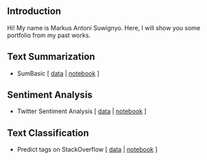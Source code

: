 ## Introduction

Hi! My name is Markus Antoni Suwignyo. Here, I will show you some portfolio from my past works.

## Text Summarization

* SumBasic [ [data](https://www.theverge.com/circuitbreaker/2019/9/18/20868935/google-pixel-4-xl-rumors-leaks-specs-details-colors-cameras-soli) | [notebook](https://github.com/m4rk00s/nlp-project/blob/master/Text%20Summarization/sumbasic.ipynb) ]

## Sentiment Analysis

* Twitter Sentiment Analysis [ [data](https://drive.google.com/open?id=1lRwpifewObFy1pxBqxXU3_W8s2bwrJq4) | [notebook](https://#) ]

## Text Classification

* Predict tags on StackOverflow [ [data](https://www.kaggle.com/stackoverflow/stacksample) | [notebook](https://#) ]
